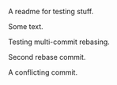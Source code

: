 A readme for testing stuff.

Some text.

Testing multi-commit rebasing.

Second rebase commit.

A conflicting commit.
